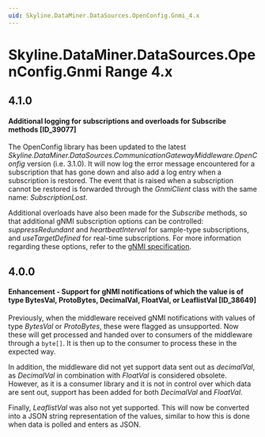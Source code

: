 ```yaml
---
uid: Skyline.DataMiner.DataSources.OpenConfig.Gnmi_4.x
---
```


# Skyline.DataMiner.DataSources.OpenConfig.Gnmi Range 4.x

## 4.1.0

#### Additional logging for subscriptions and overloads for Subscribe methods [ID_39077]

The OpenConfig library has been updated to the latest *Skyline.DataMiner.DataSources.CommunicationGatewayMiddleware.OpenConfig* version (i.e. 3.1.0). It will now log the error message encountered for a subscription that has gone down and also add a log entry when a subscription is restored. The event that is raised when a subscription cannot be restored is forwarded through the *GnmiClient* class with the same name: *SubscriptionLost*.

Additional overloads have also been made for the *Subscribe* methods, so that additional gNMI subscription options can be controlled: *suppressRedundant* and *heartbeatInterval* for sample-type subscriptions, and *useTargetDefined* for real-time subscriptions. For more information regarding these options, refer to the [gNMI specification](https://github.com/openconfig/reference/blob/master/rpc/gnmi/gnmi-specification.md#35152-stream-subscriptions).

## 4.0.0

#### Enhancement - Support for gNMI notifications of which the value is of type BytesVal, ProtoBytes, DecimalVal, FloatVal, or LeaflistVal [ID_38649]

Previously, when the middleware received gNMI notifications with values of type *BytesVal* or *ProtoBytes*, these were flagged as unsupported. Now these will get processed and handed over to consumers of the middleware through a `byte[]`. It is then up to the consumer to process these in the expected way.

In addition, the middleware did not yet support data sent out as *decimalVal*, as *DecimalVal* in combination with *FloatVal* is considered obsolete. However, as it is a consumer library and it is not in control over which data are sent out, support has been added for both *DecimalVal* and *FloatVal*.

Finally, *LeaflistVal* was also not yet supported. This will now be converted into a JSON string representation of the values, similar to how this is done when data is polled and enters as JSON.
